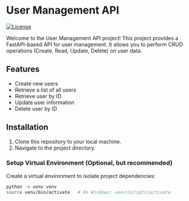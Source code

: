 # User Management API

[![License](https://img.shields.io/badge/License-MIT-blue.svg)](https://opensource.org/licenses/MIT)

Welcome to the User Management API project! This project provides a FastAPI-based API for user management. It allows you to perform CRUD operations (Create, Read, Update, Delete) on user data.

## Features

- Create new users
- Retrieve a list of all users
- Retrieve user by ID
- Update user information
- Delete user by ID

## Installation

1. Clone this repository to your local machine.
2. Navigate to the project directory.

### Setup Virtual Environment (Optional, but recommended)

Create a virtual environment to isolate project dependencies:

```bash
python -m venv venv
source venv/bin/activate   # On Windows: venv\Scripts\activate
